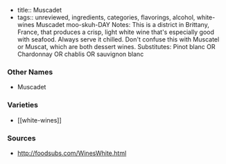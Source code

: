 - title:: Muscadet
- tags:: unreviewed, ingredients, categories, flavorings, alcohol, white-wines
Muscadet moo-skuh-DAY Notes: This is a district in Brittany, France, that produces a crisp, light white wine that's especially good with seafood. Always serve it chilled. Don't confuse this with Muscatel or Muscat, which are both dessert wines. Substitutes: Pinot blanc OR Chardonnay OR chablis OR sauvignon blanc

### Other Names

* Muscadet

### Varieties

* [[white-wines]]

### Sources
* http://foodsubs.com/WinesWhite.html
